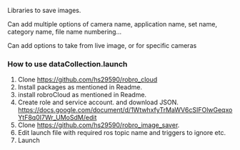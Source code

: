 Libraries to save images. 

Can add multiple options of camera name, application name, set name, category name, file name numbering... 

Can add options to take from live image, or for specific cameras


### How to use dataCollection.launch

1. Clone https://github.com/hs29590/robro_cloud
2. Install packages as mentioned in Readme.
3. install robroCloud as mentioned in Readme.
4. Create role and service account. and download JSON. 
https://docs.google.com/document/d/1WtwhxfyTrMaWV6cSIFOlwGeqxoYtF8q0I7Wr_UMoSdM/edit
5. Clone https://github.com/hs29590/robro_image_saver.
6. Edit launch file with required ros topic name and triggers to ignore etc.
4. Launch
